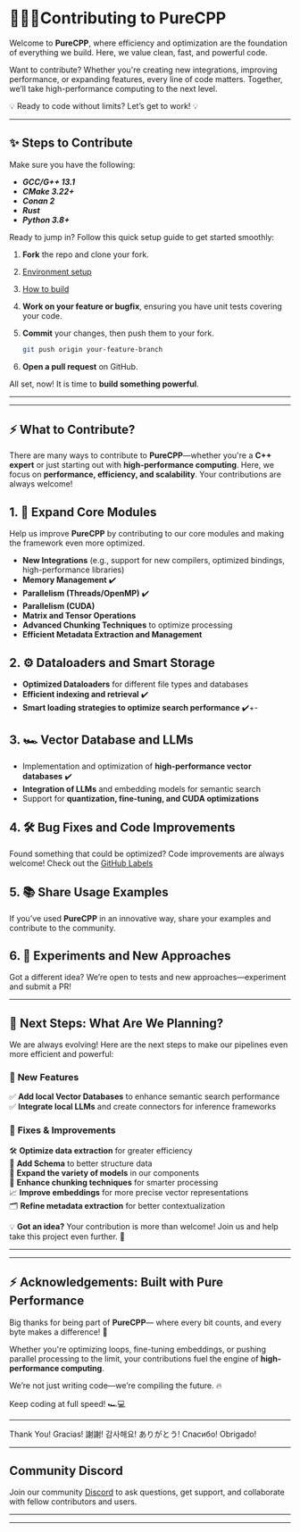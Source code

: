 #  🧙🏼‍♂️Contributing to PureCPP

Welcome to **PureCPP**, where efficiency and optimization are the foundation of everything we build. Here, we value clean, fast, and powerful code.

Want to contribute? Whether you're creating new integrations, improving performance, or expanding features, every line of code matters. Together, we’ll take high-performance computing to the next level.

💡 Ready to code without limits? Let’s get to work! 💡

---

## ✨ Steps to Contribute

Make sure you have the following:
- ***GCC/G++ 13.1***
- ***CMake 3.22+***
- ***Conan 2***
- ***Rust***
- ***Python 3.8+***
  
Ready to jump in? Follow this quick setup guide to get started smoothly:

1. **Fork** the repo and clone your fork.

2. [Environment setup](./README.md#environment-setup-ubuntu--debian-for-c-and-python-development)

3. [How to build](./README.md#how-to-build)

4. **Work on your feature or bugfix**, ensuring you have unit tests covering your code.
5. **Commit** your changes, then push them to your fork.
   ```bash
   git push origin your-feature-branch
   ````
6. **Open a pull request** on GitHub.

All set, now! It is time to **build something powerful**.

---
---

## ⚡ What to Contribute?  

There are many ways to contribute to **PureCPP**—whether you're a **C++ expert** or just starting out with **high-performance computing**. Here, we focus on **performance, efficiency, and scalability**. Your contributions are always welcome!  

## 1. 🚀 Expand Core Modules  

Help us improve **PureCPP** by contributing to our core modules and making the framework even more optimized.  

- **New Integrations** (e.g., support for new compilers, optimized bindings, high-performance libraries)  
- **Memory Management** ✔️
- **Parallelism (Threads/OpenMP)** ✔️
- **Parallelism (CUDA)**
- **Matrix and Tensor Operations**  
- **Advanced Chunking Techniques** to optimize processing  
- **Efficient Metadata Extraction and Management**  

## 2. ⚙️ Dataloaders and Smart Storage  

- **Optimized Dataloaders** for different file types and databases  
- **Efficient indexing and retrieval**   ✔️
- **Smart loading strategies to optimize search performance**   ✔️+-

## 3. 🏎️ Vector Database and LLMs  

- Implementation and optimization of **high-performance vector databases**  ✔️
- **Integration of LLMs** and embedding models for semantic search  
- Support for **quantization, fine-tuning, and CUDA optimizations**  

## 4. 🛠️ Bug Fixes and Code Improvements  

Found something that could be optimized? Code improvements are always welcome! Check out the [GitHub Labels](https://github.com/pureai-ecosystem/purecpp/labels)

## 5. 📚 Share Usage Examples  

If you’ve used **PureCPP** in an innovative way, share your examples and contribute to the community.  

## 6. 🔬 Experiments and New Approaches  

Got a different idea? We’re open to tests and new approaches—experiment and submit a PR!  

---

## 🚀 **Next Steps: What Are We Planning?**  

We are always evolving! Here are the next steps to make our pipelines even more efficient and powerful:  

### 🔹 **New Features**  
✅ **Add local Vector Databases** to enhance semantic search performance  
✅ **Integrate local LLMs** and create connectors for inference frameworks  

### 🔧 **Fixes & Improvements**  
🛠️ **Optimize data extraction** for greater efficiency  
📌 **Add Schema** to better structure data  
📌 **Expand the variety of models** in our components  
🔄 **Enhance chunking techniques** for smarter processing  
📈 **Improve embeddings** for more precise vector representations  
🗂️ **Refine metadata extraction** for better contextualization  

💡 **Got an idea?** Your contribution is more than welcome! Join us and help take this project even further. 🚀  

---
---

## ⚡ **Acknowledgements: Built with Pure Performance**  

Big thanks for being part of **PureCPP**— where every bit counts, and every byte makes a difference! 🚀  

Whether you're optimizing loops, fine-tuning embeddings, or pushing parallel processing to the limit, your contributions fuel the engine of **high-performance computing**.  

We’re not just writing code—we’re compiling the future. 🔥  

Keep coding at full speed! 🏎️💻  

---

Thank You! Gracias! 謝謝! 감사해요! ありがとう! Спасибо! Obrigado!

---

## Community Discord
Join our community [Discord](https://discord.gg/8eF9v78Ndv) to ask questions, get support, and collaborate with fellow contributors and users.

---
---
